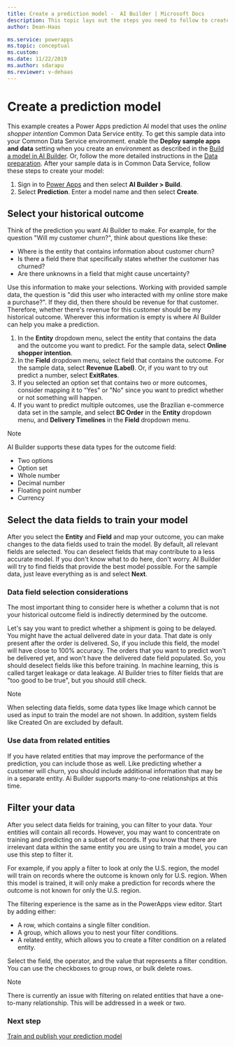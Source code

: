 ```yaml
---
title: Create a prediction model -  AI Builder | Microsoft Docs
description: This topic lays out the steps you need to follow to create a prediction model in AI Builder. 
author: Dean-Haas

ms.service: powerapps
ms.topic: conceptual
ms.custom: 
ms.date: 11/22/2019
ms.author: sdarapu
ms.reviewer: v-dehaas
---
```


# Create a prediction model

This example creates a Power Apps prediction AI model that uses the *online shopper intention* Common Data Service entity.  To get this sample data into your Common Data Service environment. enable the **Deploy sample apps and data** setting when you create an environment as described in the [Build a model in AI Builder](build-model.md). Or, follow the more detailed instructions in the [Data preparation](prediction-data-prep.md). After your sample data is in Common Data Service, follow these steps to create your model:

1. Sign in to [Power Apps](https://make.powerapps.com) and then select **AI Builder > Build**.
1. Select **Prediction**. Enter a model name and then select **Create**.

## Select your historical outcome

Think of the prediction you want AI Builder to make. For example, for the question "Will my customer churn?", think about questions like these:

- Where is the entity that contains information about customer churn?
- Is there a field there that specifically states whether the customer has churned?
- Are there unknowns in a field that might cause uncertainty?

Use this information to make your selections. Working with provided sample data, the question is "did this user who interacted with my online store make a purchase?". If they did, then there should be revenue for that customer. Therefore, whether there's revenue for this customer should be my historical outcome. Wherever this information is empty is where AI Builder can help you make a prediction.

1. In the **Entity** dropdown menu, select the entity that contains the data and the outcome you want to predict. For the sample data, select **Online shopper intention**.
1. In the **Field** dropdown menu, select field that contains the outcome. For the sample data, select **Revenue (Label)**. Or, if you want to try out predict a number, select **ExitRates**.
1. If you selected an option set that contains two or more outcomes, consider mapping it to "Yes" or "No" since you want to predict whether or not something will happen.
1. If you want to predict multiple outcomes, use the Brazilian e-commerce data set in the sample, and select **BC Order** in the **Entity** dropdown menu, and **Delivery Timelines** in the **Field** dropdown menu. 

> [!NOTE]
> AI Builder supports these data types for the outcome field:
>
> - Two options
> - Option set
> - Whole number
> - Decimal number
> - Floating point number
> - Currency

## Select the data fields to train your model

After you select the **Entity** and **Field** and map your outcome, you can make changes to the data fields used to train the model. By default, all relevant fields are selected. You can deselect fields that may contribute to a less accurate model. If you don't know what to do here, don't worry. AI Builder will try to find fields that provide the best model possible. For the sample data, just leave everything as is and select **Next**.

### Data field selection considerations

The most important thing to consider here is whether a column that is not your historical outcome field is indirectly determined by the outcome.

Let's say you want to predict whether a shipment is going to be delayed. You might have the actual delivered date in your data. That date is only present after the order is delivered. So, if you include this field, the model will have close to 100% accuracy. The orders that you want to predict won't be delivered yet, and won't have the delivered date field populated. So, you should deselect fields like this before training. In machine learning, this is called target leakage or data leakage. AI Builder tries to filter fields that are "too good to be true", but you should still check.

> [!NOTE]
> When selecting data fields, some data types like Image which cannot be used as input to train the model are not shown. In addition, system fields like Created On are excluded by default.

### Use data from related entities

If you have related entities that may improve the performance of the prediction, you can include those as well. Like predicting whether a customer will churn, you should include additional information that may be in a separate entity. Ai Builder supports many-to-one relationships at this time.

## Filter your data

After you select data fields for training, you can filter to your data. Your entities will contain all records. However, you may want to concentrate on training and predicting on a subset of records. If you know that there are irrelevant data within the same entity you are using to train a model, you can use this step to filter it.

For example, if you apply a filter to  look at only the U.S. region, the model will train on records where the outcome is known only for U.S. region. When this model is trained, it will only make a prediction for records where the outcome is not known for only the U.S. region.

The filtering experience is the same as in the PowerApps view editor. Start by adding either:

- A row, which contains a single filter condition.
- A group, which allows you to nest your filter conditions.
- A related entity, which allows you to create a filter condition on a related entity. 

Select the field, the operator, and the value that represents a filter condition. You can use the checkboxes to group rows, or bulk delete rows.

> [!NOTE]
> There is currently an issue with filtering on related entities that have a one-to-many relationship. This will be addressed in a week or two.

### Next step
[Train and publish your prediction model](prediction-train-model.md)<br/>
